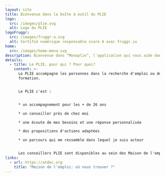 ```yaml
---
layout: site
title: Bienvenue dans la boîte à outil du PLIE
logo:
  src: /images/plie.svg
  alt: Logo du PLIE
logoFruggr:
  src: /images/fruggr-a.svg
  alt: Certifié numérique responsable score A avec fruggr.io
home:
  src: /images/home-mona.svg
description: Bienvenue dans “Monaplie”, l'application qui vous aide dans vos démarches
details:
  - title: Le PLIE, pour qui ? Pour quoi?
    content: >-
      Le PLIE accompagne les personnes dans la recherche d'emploi ou de
      formation.


      Le PLIE c'est :


      * un accompagnement pour les + de 26 ans

      * un conseiller près de chez moi

      * une écoute de mes besoins et une réponse personnalisée

      * des propositions d'actions adaptées

      * un parcours qui me ressemble dans lequel je suis acteur


      Les conseillers PLIE sont disponibles au sein des Maison de l'emploi de la Métropole Nantaise.
links:
  - url: https://atdec.org
    title: "Maison de l'emploi: où nous trouver ?"
---
```

